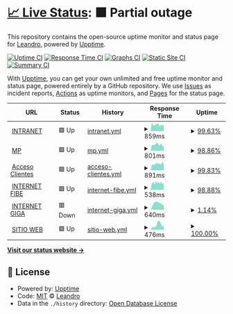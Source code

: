 # [📈 Live Status](https://lgimenezdev.github.io/samsanet/): <!--live status--> **🟧 Partial outage**

This repository contains the open-source uptime monitor and status page for [Leandro](https://demo.upptime.js.org), powered by [Upptime](https://github.com/upptime/upptime).

[![Uptime CI](https://github.com/lgimenezdev/samsanet/workflows/Uptime%20CI/badge.svg)](https://github.com/lgimenezdev/samsanet/actions?query=workflow%3A%22Uptime+CI%22)
[![Response Time CI](https://github.com/lgimenezdev/samsanet/workflows/Response%20Time%20CI/badge.svg)](https://github.com/lgimenezdev/samsanet/actions?query=workflow%3A%22Response+Time+CI%22)
[![Graphs CI](https://github.com/lgimenezdev/samsanet/workflows/Graphs%20CI/badge.svg)](https://github.com/lgimenezdev/samsanet/actions?query=workflow%3A%22Graphs+CI%22)
[![Static Site CI](https://github.com/lgimenezdev/samsanet/workflows/Static%20Site%20CI/badge.svg)](https://github.com/lgimenezdev/samsanet/actions?query=workflow%3A%22Static+Site+CI%22)
[![Summary CI](https://github.com/lgimenezdev/samsanet/workflows/Summary%20CI/badge.svg)](https://github.com/lgimenezdev/samsanet/actions?query=workflow%3A%22Summary+CI%22)

With [Upptime](https://upptime.js.org), you can get your own unlimited and free uptime monitor and status page, powered entirely by a GitHub repository. We use [Issues](https://github.com/lgimenezdev/samsanet/issues) as incident reports, [Actions](https://github.com/lgimenezdev/samsanet/actions) as uptime monitors, and [Pages](https://demo.upptime.js.org) for the status page.

<!--start: status pages-->
<!-- This summary is generated by Upptime (https://github.com/upptime/upptime) -->
<!-- Do not edit this manually, your changes will be overwritten -->
<!-- prettier-ignore -->
| URL | Status | History | Response Time | Uptime |
| --- | ------ | ------- | ------------- | ------ |
| <img alt="" src="https://icons.duckduckgo.com/ip3/intranet.samsa.com.ar.ico" height="13"> [INTRANET](https://intranet.samsa.com.ar) | 🟩 Up | [intranet.yml](https://github.com/lgimenezdev/samsanet/commits/HEAD/history/intranet.yml) | <details><summary><img alt="Response time graph" src="./graphs/intranet/response-time-week.png" height="20"> 859ms</summary><br><a href="https://lgimenezdev.github.io/samsanet/history/intranet"><img alt="Response time 925" src="https://img.shields.io/endpoint?url=https%3A%2F%2Fraw.githubusercontent.com%2Flgimenezdev%2Fsamsanet%2FHEAD%2Fapi%2Fintranet%2Fresponse-time.json"></a><br><a href="https://lgimenezdev.github.io/samsanet/history/intranet"><img alt="24-hour response time 819" src="https://img.shields.io/endpoint?url=https%3A%2F%2Fraw.githubusercontent.com%2Flgimenezdev%2Fsamsanet%2FHEAD%2Fapi%2Fintranet%2Fresponse-time-day.json"></a><br><a href="https://lgimenezdev.github.io/samsanet/history/intranet"><img alt="7-day response time 859" src="https://img.shields.io/endpoint?url=https%3A%2F%2Fraw.githubusercontent.com%2Flgimenezdev%2Fsamsanet%2FHEAD%2Fapi%2Fintranet%2Fresponse-time-week.json"></a><br><a href="https://lgimenezdev.github.io/samsanet/history/intranet"><img alt="30-day response time 867" src="https://img.shields.io/endpoint?url=https%3A%2F%2Fraw.githubusercontent.com%2Flgimenezdev%2Fsamsanet%2FHEAD%2Fapi%2Fintranet%2Fresponse-time-month.json"></a><br><a href="https://lgimenezdev.github.io/samsanet/history/intranet"><img alt="1-year response time 925" src="https://img.shields.io/endpoint?url=https%3A%2F%2Fraw.githubusercontent.com%2Flgimenezdev%2Fsamsanet%2FHEAD%2Fapi%2Fintranet%2Fresponse-time-year.json"></a></details> | <details><summary><a href="https://lgimenezdev.github.io/samsanet/history/intranet">99.63%</a></summary><a href="https://lgimenezdev.github.io/samsanet/history/intranet"><img alt="All-time uptime 99.59%" src="https://img.shields.io/endpoint?url=https%3A%2F%2Fraw.githubusercontent.com%2Flgimenezdev%2Fsamsanet%2FHEAD%2Fapi%2Fintranet%2Fuptime.json"></a><br><a href="https://lgimenezdev.github.io/samsanet/history/intranet"><img alt="24-hour uptime 97.41%" src="https://img.shields.io/endpoint?url=https%3A%2F%2Fraw.githubusercontent.com%2Flgimenezdev%2Fsamsanet%2FHEAD%2Fapi%2Fintranet%2Fuptime-day.json"></a><br><a href="https://lgimenezdev.github.io/samsanet/history/intranet"><img alt="7-day uptime 99.63%" src="https://img.shields.io/endpoint?url=https%3A%2F%2Fraw.githubusercontent.com%2Flgimenezdev%2Fsamsanet%2FHEAD%2Fapi%2Fintranet%2Fuptime-week.json"></a><br><a href="https://lgimenezdev.github.io/samsanet/history/intranet"><img alt="30-day uptime 99.91%" src="https://img.shields.io/endpoint?url=https%3A%2F%2Fraw.githubusercontent.com%2Flgimenezdev%2Fsamsanet%2FHEAD%2Fapi%2Fintranet%2Fuptime-month.json"></a><br><a href="https://lgimenezdev.github.io/samsanet/history/intranet"><img alt="1-year uptime 99.59%" src="https://img.shields.io/endpoint?url=https%3A%2F%2Fraw.githubusercontent.com%2Flgimenezdev%2Fsamsanet%2FHEAD%2Fapi%2Fintranet%2Fuptime-year.json"></a></details>
| <img alt="" src="https://icons.duckduckgo.com/ip3/mp.samsa.com.ar.ico" height="13"> [MP](https://mp.samsa.com.ar:8889) | 🟩 Up | [mp.yml](https://github.com/lgimenezdev/samsanet/commits/HEAD/history/mp.yml) | <details><summary><img alt="Response time graph" src="./graphs/mp/response-time-week.png" height="20"> 801ms</summary><br><a href="https://lgimenezdev.github.io/samsanet/history/mp"><img alt="Response time 886" src="https://img.shields.io/endpoint?url=https%3A%2F%2Fraw.githubusercontent.com%2Flgimenezdev%2Fsamsanet%2FHEAD%2Fapi%2Fmp%2Fresponse-time.json"></a><br><a href="https://lgimenezdev.github.io/samsanet/history/mp"><img alt="24-hour response time 741" src="https://img.shields.io/endpoint?url=https%3A%2F%2Fraw.githubusercontent.com%2Flgimenezdev%2Fsamsanet%2FHEAD%2Fapi%2Fmp%2Fresponse-time-day.json"></a><br><a href="https://lgimenezdev.github.io/samsanet/history/mp"><img alt="7-day response time 801" src="https://img.shields.io/endpoint?url=https%3A%2F%2Fraw.githubusercontent.com%2Flgimenezdev%2Fsamsanet%2FHEAD%2Fapi%2Fmp%2Fresponse-time-week.json"></a><br><a href="https://lgimenezdev.github.io/samsanet/history/mp"><img alt="30-day response time 846" src="https://img.shields.io/endpoint?url=https%3A%2F%2Fraw.githubusercontent.com%2Flgimenezdev%2Fsamsanet%2FHEAD%2Fapi%2Fmp%2Fresponse-time-month.json"></a><br><a href="https://lgimenezdev.github.io/samsanet/history/mp"><img alt="1-year response time 886" src="https://img.shields.io/endpoint?url=https%3A%2F%2Fraw.githubusercontent.com%2Flgimenezdev%2Fsamsanet%2FHEAD%2Fapi%2Fmp%2Fresponse-time-year.json"></a></details> | <details><summary><a href="https://lgimenezdev.github.io/samsanet/history/mp">98.86%</a></summary><a href="https://lgimenezdev.github.io/samsanet/history/mp"><img alt="All-time uptime 99.30%" src="https://img.shields.io/endpoint?url=https%3A%2F%2Fraw.githubusercontent.com%2Flgimenezdev%2Fsamsanet%2FHEAD%2Fapi%2Fmp%2Fuptime.json"></a><br><a href="https://lgimenezdev.github.io/samsanet/history/mp"><img alt="24-hour uptime 93.12%" src="https://img.shields.io/endpoint?url=https%3A%2F%2Fraw.githubusercontent.com%2Flgimenezdev%2Fsamsanet%2FHEAD%2Fapi%2Fmp%2Fuptime-day.json"></a><br><a href="https://lgimenezdev.github.io/samsanet/history/mp"><img alt="7-day uptime 98.86%" src="https://img.shields.io/endpoint?url=https%3A%2F%2Fraw.githubusercontent.com%2Flgimenezdev%2Fsamsanet%2FHEAD%2Fapi%2Fmp%2Fuptime-week.json"></a><br><a href="https://lgimenezdev.github.io/samsanet/history/mp"><img alt="30-day uptime 99.13%" src="https://img.shields.io/endpoint?url=https%3A%2F%2Fraw.githubusercontent.com%2Flgimenezdev%2Fsamsanet%2FHEAD%2Fapi%2Fmp%2Fuptime-month.json"></a><br><a href="https://lgimenezdev.github.io/samsanet/history/mp"><img alt="1-year uptime 99.30%" src="https://img.shields.io/endpoint?url=https%3A%2F%2Fraw.githubusercontent.com%2Flgimenezdev%2Fsamsanet%2FHEAD%2Fapi%2Fmp%2Fuptime-year.json"></a></details>
| <img alt="" src="https://icons.duckduckgo.com/ip3/intranet.samsa.com.ar.ico" height="13"> [Acceso Clientes](https://intranet.samsa.com.ar/apex/f?p=1000) | 🟩 Up | [acceso-clientes.yml](https://github.com/lgimenezdev/samsanet/commits/HEAD/history/acceso-clientes.yml) | <details><summary><img alt="Response time graph" src="./graphs/acceso-clientes/response-time-week.png" height="20"> 891ms</summary><br><a href="https://lgimenezdev.github.io/samsanet/history/acceso-clientes"><img alt="Response time 2902" src="https://img.shields.io/endpoint?url=https%3A%2F%2Fraw.githubusercontent.com%2Flgimenezdev%2Fsamsanet%2FHEAD%2Fapi%2Facceso-clientes%2Fresponse-time.json"></a><br><a href="https://lgimenezdev.github.io/samsanet/history/acceso-clientes"><img alt="24-hour response time 1037" src="https://img.shields.io/endpoint?url=https%3A%2F%2Fraw.githubusercontent.com%2Flgimenezdev%2Fsamsanet%2FHEAD%2Fapi%2Facceso-clientes%2Fresponse-time-day.json"></a><br><a href="https://lgimenezdev.github.io/samsanet/history/acceso-clientes"><img alt="7-day response time 891" src="https://img.shields.io/endpoint?url=https%3A%2F%2Fraw.githubusercontent.com%2Flgimenezdev%2Fsamsanet%2FHEAD%2Fapi%2Facceso-clientes%2Fresponse-time-week.json"></a><br><a href="https://lgimenezdev.github.io/samsanet/history/acceso-clientes"><img alt="30-day response time 2600" src="https://img.shields.io/endpoint?url=https%3A%2F%2Fraw.githubusercontent.com%2Flgimenezdev%2Fsamsanet%2FHEAD%2Fapi%2Facceso-clientes%2Fresponse-time-month.json"></a><br><a href="https://lgimenezdev.github.io/samsanet/history/acceso-clientes"><img alt="1-year response time 2902" src="https://img.shields.io/endpoint?url=https%3A%2F%2Fraw.githubusercontent.com%2Flgimenezdev%2Fsamsanet%2FHEAD%2Fapi%2Facceso-clientes%2Fresponse-time-year.json"></a></details> | <details><summary><a href="https://lgimenezdev.github.io/samsanet/history/acceso-clientes">99.83%</a></summary><a href="https://lgimenezdev.github.io/samsanet/history/acceso-clientes"><img alt="All-time uptime 98.00%" src="https://img.shields.io/endpoint?url=https%3A%2F%2Fraw.githubusercontent.com%2Flgimenezdev%2Fsamsanet%2FHEAD%2Fapi%2Facceso-clientes%2Fuptime.json"></a><br><a href="https://lgimenezdev.github.io/samsanet/history/acceso-clientes"><img alt="24-hour uptime 98.78%" src="https://img.shields.io/endpoint?url=https%3A%2F%2Fraw.githubusercontent.com%2Flgimenezdev%2Fsamsanet%2FHEAD%2Fapi%2Facceso-clientes%2Fuptime-day.json"></a><br><a href="https://lgimenezdev.github.io/samsanet/history/acceso-clientes"><img alt="7-day uptime 99.83%" src="https://img.shields.io/endpoint?url=https%3A%2F%2Fraw.githubusercontent.com%2Flgimenezdev%2Fsamsanet%2FHEAD%2Fapi%2Facceso-clientes%2Fuptime-week.json"></a><br><a href="https://lgimenezdev.github.io/samsanet/history/acceso-clientes"><img alt="30-day uptime 99.92%" src="https://img.shields.io/endpoint?url=https%3A%2F%2Fraw.githubusercontent.com%2Flgimenezdev%2Fsamsanet%2FHEAD%2Fapi%2Facceso-clientes%2Fuptime-month.json"></a><br><a href="https://lgimenezdev.github.io/samsanet/history/acceso-clientes"><img alt="1-year uptime 98.00%" src="https://img.shields.io/endpoint?url=https%3A%2F%2Fraw.githubusercontent.com%2Flgimenezdev%2Fsamsanet%2FHEAD%2Fapi%2Facceso-clientes%2Fuptime-year.json"></a></details>
| <img alt="" src="https://icons.duckduckgo.com/ip3/null.ico" height="13"> [INTERNET FIBE](fibertel.samsa.com.ar) | 🟩 Up | [internet-fibe.yml](https://github.com/lgimenezdev/samsanet/commits/HEAD/history/internet-fibe.yml) | <details><summary><img alt="Response time graph" src="./graphs/internet-fibe/response-time-week.png" height="20"> 538ms</summary><br><a href="https://lgimenezdev.github.io/samsanet/history/internet-fibe"><img alt="Response time 661" src="https://img.shields.io/endpoint?url=https%3A%2F%2Fraw.githubusercontent.com%2Flgimenezdev%2Fsamsanet%2FHEAD%2Fapi%2Finternet-fibe%2Fresponse-time.json"></a><br><a href="https://lgimenezdev.github.io/samsanet/history/internet-fibe"><img alt="24-hour response time 550" src="https://img.shields.io/endpoint?url=https%3A%2F%2Fraw.githubusercontent.com%2Flgimenezdev%2Fsamsanet%2FHEAD%2Fapi%2Finternet-fibe%2Fresponse-time-day.json"></a><br><a href="https://lgimenezdev.github.io/samsanet/history/internet-fibe"><img alt="7-day response time 538" src="https://img.shields.io/endpoint?url=https%3A%2F%2Fraw.githubusercontent.com%2Flgimenezdev%2Fsamsanet%2FHEAD%2Fapi%2Finternet-fibe%2Fresponse-time-week.json"></a><br><a href="https://lgimenezdev.github.io/samsanet/history/internet-fibe"><img alt="30-day response time 623" src="https://img.shields.io/endpoint?url=https%3A%2F%2Fraw.githubusercontent.com%2Flgimenezdev%2Fsamsanet%2FHEAD%2Fapi%2Finternet-fibe%2Fresponse-time-month.json"></a><br><a href="https://lgimenezdev.github.io/samsanet/history/internet-fibe"><img alt="1-year response time 661" src="https://img.shields.io/endpoint?url=https%3A%2F%2Fraw.githubusercontent.com%2Flgimenezdev%2Fsamsanet%2FHEAD%2Fapi%2Finternet-fibe%2Fresponse-time-year.json"></a></details> | <details><summary><a href="https://lgimenezdev.github.io/samsanet/history/internet-fibe">98.88%</a></summary><a href="https://lgimenezdev.github.io/samsanet/history/internet-fibe"><img alt="All-time uptime 95.25%" src="https://img.shields.io/endpoint?url=https%3A%2F%2Fraw.githubusercontent.com%2Flgimenezdev%2Fsamsanet%2FHEAD%2Fapi%2Finternet-fibe%2Fuptime.json"></a><br><a href="https://lgimenezdev.github.io/samsanet/history/internet-fibe"><img alt="24-hour uptime 93.26%" src="https://img.shields.io/endpoint?url=https%3A%2F%2Fraw.githubusercontent.com%2Flgimenezdev%2Fsamsanet%2FHEAD%2Fapi%2Finternet-fibe%2Fuptime-day.json"></a><br><a href="https://lgimenezdev.github.io/samsanet/history/internet-fibe"><img alt="7-day uptime 98.88%" src="https://img.shields.io/endpoint?url=https%3A%2F%2Fraw.githubusercontent.com%2Flgimenezdev%2Fsamsanet%2FHEAD%2Fapi%2Finternet-fibe%2Fuptime-week.json"></a><br><a href="https://lgimenezdev.github.io/samsanet/history/internet-fibe"><img alt="30-day uptime 99.46%" src="https://img.shields.io/endpoint?url=https%3A%2F%2Fraw.githubusercontent.com%2Flgimenezdev%2Fsamsanet%2FHEAD%2Fapi%2Finternet-fibe%2Fuptime-month.json"></a><br><a href="https://lgimenezdev.github.io/samsanet/history/internet-fibe"><img alt="1-year uptime 95.25%" src="https://img.shields.io/endpoint?url=https%3A%2F%2Fraw.githubusercontent.com%2Flgimenezdev%2Fsamsanet%2FHEAD%2Fapi%2Finternet-fibe%2Fuptime-year.json"></a></details>
| <img alt="" src="https://icons.duckduckgo.com/ip3/null.ico" height="13"> [INTERNET GIGA](gigared.samsa.com.ar) | 🟥 Down | [internet-giga.yml](https://github.com/lgimenezdev/samsanet/commits/HEAD/history/internet-giga.yml) | <details><summary><img alt="Response time graph" src="./graphs/internet-giga/response-time-week.png" height="20"> 640ms</summary><br><a href="https://lgimenezdev.github.io/samsanet/history/internet-giga"><img alt="Response time 759" src="https://img.shields.io/endpoint?url=https%3A%2F%2Fraw.githubusercontent.com%2Flgimenezdev%2Fsamsanet%2FHEAD%2Fapi%2Finternet-giga%2Fresponse-time.json"></a><br><a href="https://lgimenezdev.github.io/samsanet/history/internet-giga"><img alt="24-hour response time 558" src="https://img.shields.io/endpoint?url=https%3A%2F%2Fraw.githubusercontent.com%2Flgimenezdev%2Fsamsanet%2FHEAD%2Fapi%2Finternet-giga%2Fresponse-time-day.json"></a><br><a href="https://lgimenezdev.github.io/samsanet/history/internet-giga"><img alt="7-day response time 640" src="https://img.shields.io/endpoint?url=https%3A%2F%2Fraw.githubusercontent.com%2Flgimenezdev%2Fsamsanet%2FHEAD%2Fapi%2Finternet-giga%2Fresponse-time-week.json"></a><br><a href="https://lgimenezdev.github.io/samsanet/history/internet-giga"><img alt="30-day response time 640" src="https://img.shields.io/endpoint?url=https%3A%2F%2Fraw.githubusercontent.com%2Flgimenezdev%2Fsamsanet%2FHEAD%2Fapi%2Finternet-giga%2Fresponse-time-month.json"></a><br><a href="https://lgimenezdev.github.io/samsanet/history/internet-giga"><img alt="1-year response time 759" src="https://img.shields.io/endpoint?url=https%3A%2F%2Fraw.githubusercontent.com%2Flgimenezdev%2Fsamsanet%2FHEAD%2Fapi%2Finternet-giga%2Fresponse-time-year.json"></a></details> | <details><summary><a href="https://lgimenezdev.github.io/samsanet/history/internet-giga">1.14%</a></summary><a href="https://lgimenezdev.github.io/samsanet/history/internet-giga"><img alt="All-time uptime 4.97%" src="https://img.shields.io/endpoint?url=https%3A%2F%2Fraw.githubusercontent.com%2Flgimenezdev%2Fsamsanet%2FHEAD%2Fapi%2Finternet-giga%2Fuptime.json"></a><br><a href="https://lgimenezdev.github.io/samsanet/history/internet-giga"><img alt="24-hour uptime 6.80%" src="https://img.shields.io/endpoint?url=https%3A%2F%2Fraw.githubusercontent.com%2Flgimenezdev%2Fsamsanet%2FHEAD%2Fapi%2Finternet-giga%2Fuptime-day.json"></a><br><a href="https://lgimenezdev.github.io/samsanet/history/internet-giga"><img alt="7-day uptime 1.14%" src="https://img.shields.io/endpoint?url=https%3A%2F%2Fraw.githubusercontent.com%2Flgimenezdev%2Fsamsanet%2FHEAD%2Fapi%2Finternet-giga%2Fuptime-week.json"></a><br><a href="https://lgimenezdev.github.io/samsanet/history/internet-giga"><img alt="30-day uptime 0.00%" src="https://img.shields.io/endpoint?url=https%3A%2F%2Fraw.githubusercontent.com%2Flgimenezdev%2Fsamsanet%2FHEAD%2Fapi%2Finternet-giga%2Fuptime-month.json"></a><br><a href="https://lgimenezdev.github.io/samsanet/history/internet-giga"><img alt="1-year uptime 4.97%" src="https://img.shields.io/endpoint?url=https%3A%2F%2Fraw.githubusercontent.com%2Flgimenezdev%2Fsamsanet%2FHEAD%2Fapi%2Finternet-giga%2Fuptime-year.json"></a></details>
| <img alt="" src="https://icons.duckduckgo.com/ip3/samsa.com.ar.ico" height="13"> [SITIO WEB](https://samsa.com.ar) | 🟩 Up | [sitio-web.yml](https://github.com/lgimenezdev/samsanet/commits/HEAD/history/sitio-web.yml) | <details><summary><img alt="Response time graph" src="./graphs/sitio-web/response-time-week.png" height="20"> 476ms</summary><br><a href="https://lgimenezdev.github.io/samsanet/history/sitio-web"><img alt="Response time 790" src="https://img.shields.io/endpoint?url=https%3A%2F%2Fraw.githubusercontent.com%2Flgimenezdev%2Fsamsanet%2FHEAD%2Fapi%2Fsitio-web%2Fresponse-time.json"></a><br><a href="https://lgimenezdev.github.io/samsanet/history/sitio-web"><img alt="24-hour response time 399" src="https://img.shields.io/endpoint?url=https%3A%2F%2Fraw.githubusercontent.com%2Flgimenezdev%2Fsamsanet%2FHEAD%2Fapi%2Fsitio-web%2Fresponse-time-day.json"></a><br><a href="https://lgimenezdev.github.io/samsanet/history/sitio-web"><img alt="7-day response time 476" src="https://img.shields.io/endpoint?url=https%3A%2F%2Fraw.githubusercontent.com%2Flgimenezdev%2Fsamsanet%2FHEAD%2Fapi%2Fsitio-web%2Fresponse-time-week.json"></a><br><a href="https://lgimenezdev.github.io/samsanet/history/sitio-web"><img alt="30-day response time 546" src="https://img.shields.io/endpoint?url=https%3A%2F%2Fraw.githubusercontent.com%2Flgimenezdev%2Fsamsanet%2FHEAD%2Fapi%2Fsitio-web%2Fresponse-time-month.json"></a><br><a href="https://lgimenezdev.github.io/samsanet/history/sitio-web"><img alt="1-year response time 790" src="https://img.shields.io/endpoint?url=https%3A%2F%2Fraw.githubusercontent.com%2Flgimenezdev%2Fsamsanet%2FHEAD%2Fapi%2Fsitio-web%2Fresponse-time-year.json"></a></details> | <details><summary><a href="https://lgimenezdev.github.io/samsanet/history/sitio-web">100.00%</a></summary><a href="https://lgimenezdev.github.io/samsanet/history/sitio-web"><img alt="All-time uptime 98.96%" src="https://img.shields.io/endpoint?url=https%3A%2F%2Fraw.githubusercontent.com%2Flgimenezdev%2Fsamsanet%2FHEAD%2Fapi%2Fsitio-web%2Fuptime.json"></a><br><a href="https://lgimenezdev.github.io/samsanet/history/sitio-web"><img alt="24-hour uptime 100.00%" src="https://img.shields.io/endpoint?url=https%3A%2F%2Fraw.githubusercontent.com%2Flgimenezdev%2Fsamsanet%2FHEAD%2Fapi%2Fsitio-web%2Fuptime-day.json"></a><br><a href="https://lgimenezdev.github.io/samsanet/history/sitio-web"><img alt="7-day uptime 100.00%" src="https://img.shields.io/endpoint?url=https%3A%2F%2Fraw.githubusercontent.com%2Flgimenezdev%2Fsamsanet%2FHEAD%2Fapi%2Fsitio-web%2Fuptime-week.json"></a><br><a href="https://lgimenezdev.github.io/samsanet/history/sitio-web"><img alt="30-day uptime 100.00%" src="https://img.shields.io/endpoint?url=https%3A%2F%2Fraw.githubusercontent.com%2Flgimenezdev%2Fsamsanet%2FHEAD%2Fapi%2Fsitio-web%2Fuptime-month.json"></a><br><a href="https://lgimenezdev.github.io/samsanet/history/sitio-web"><img alt="1-year uptime 98.96%" src="https://img.shields.io/endpoint?url=https%3A%2F%2Fraw.githubusercontent.com%2Flgimenezdev%2Fsamsanet%2FHEAD%2Fapi%2Fsitio-web%2Fuptime-year.json"></a></details>

<!--end: status pages-->

[**Visit our status website →**](https://demo.upptime.js.org)

## 📄 License

- Powered by: [Upptime](https://github.com/upptime/upptime)
- Code: [MIT](./LICENSE) © [Leandro](https://demo.upptime.js.org)
- Data in the `./history` directory: [Open Database License](https://opendatacommons.org/licenses/odbl/1-0/)
